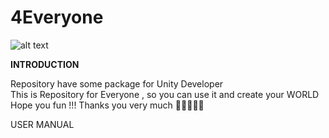 # 4Everyone

![alt text](https://lh3.googleusercontent.com/proxy/toSQfsul3m3Qqs1VEUcrtkSpHQzM4NvbfOvF9XIoTGZ85797jE_PXqjiEKkTQ-Ovw5i_x7HskQGBVKETHwVdAZbCzg_I6eofihQCTY5N3w)

**INTRODUCTION**

Repository have some package for Unity Developer\
This is Repository for Everyone , so you can use it and create your WORLD
Hope you fun !!! 
Thanks you very much 
🤞🤞🤞🤞🤞


USER MANUAL
